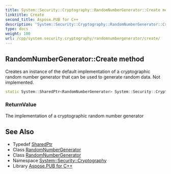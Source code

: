 ```yaml
---
title: System::Security::Cryptography::RandomNumberGenerator::Create method
linktitle: Create
second_title: Aspose.PUB for C++
description: 'System::Security::Cryptography::RandomNumberGenerator::Create method. Creates an instance of the default implementation of a cryptographic random number generator that can be used to generate random data. Not implemented in C++.'
type: docs
weight: 100
url: /cpp/system.security.cryptography/randomnumbergenerator/create/
---
```

## RandomNumberGenerator::Create method


Creates an instance of the default implementation of a cryptographic random number generator that can be used to generate random data. Not implemented.

```cpp
static System::SharedPtr<RandomNumberGenerator> System::Security::Cryptography::RandomNumberGenerator::Create()
```


### ReturnValue

The implementation of a cryptographic random number generator

## See Also

* Typedef [SharedPtr](../../../system/sharedptr/)
* Class [RandomNumberGenerator](../)
* Class [RandomNumberGenerator](../)
* Namespace [System::Security::Cryptography](../../)
* Library [Aspose.PUB for C++](../../../)
